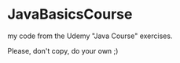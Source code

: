 # JavaBasicsCourse
my code from the Udemy "Java Course" exercises.

Please, don't copy, do your own ;)
